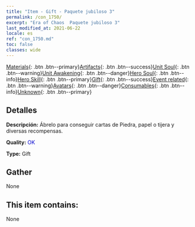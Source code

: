 ```yaml
---
title: "Item - Gift - Paquete jubiloso 3"
permalink: /con_1750/
excerpt: "Era of Chaos  Paquete jubiloso 3"
last_modified_at: 2021-06-22
locale: es
ref: "con_1750.md"
toc: false
classes: wide
---
```

 [Materials](/ItemsES/){: .btn .btn--primary}[Artifacts](/ItemsES/Artifacts/){: .btn .btn--success}[Unit Soul](/ItemsES/UnitSoul/){: .btn .btn--warning}[Unit Awakening](/ItemsES/UnitAwakening/){: .btn .btn--danger}[Hero Soul](/ItemsES/HeroSoul/){: .btn .btn--info}[Hero Skill](/ItemsES/HeroSkill/){: .btn .btn--primary}[Gift](/ItemsES/Gift/){: .btn .btn--success}[Event related](/ItemsES/Events/){: .btn .btn--warning}[Avatars](/ItemsES/Avatars/){: .btn .btn--danger}[Consumables](/ItemsES/Consumables/){: .btn .btn--info}[Unknown](/ItemsES/Unknown/){: .btn .btn--primary}

## Detalles
 **Descripción:** Ábrelo para conseguir cartas de Piedra, papel o tijera y diversas recompensas.

 **Quality:** <span style="color: #0000CD">OK</span>

 **Type:** Gift

## Gather

  None

## This item contains:

  None

